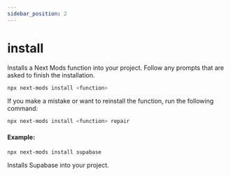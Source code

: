 ```yaml
---
sidebar_position: 2
---
```


# install

Installs a Next Mods function into your project. Follow any prompts that are asked to finish the installation.

```bash
npx next-mods install <function>
```

If you make a mistake or want to reinstall the function, run the following command:

```bash
npx next-mods install <function> repair
```

#### Example:

```bash
npx next-mods install supabase
```

Installs Supabase into your project.

